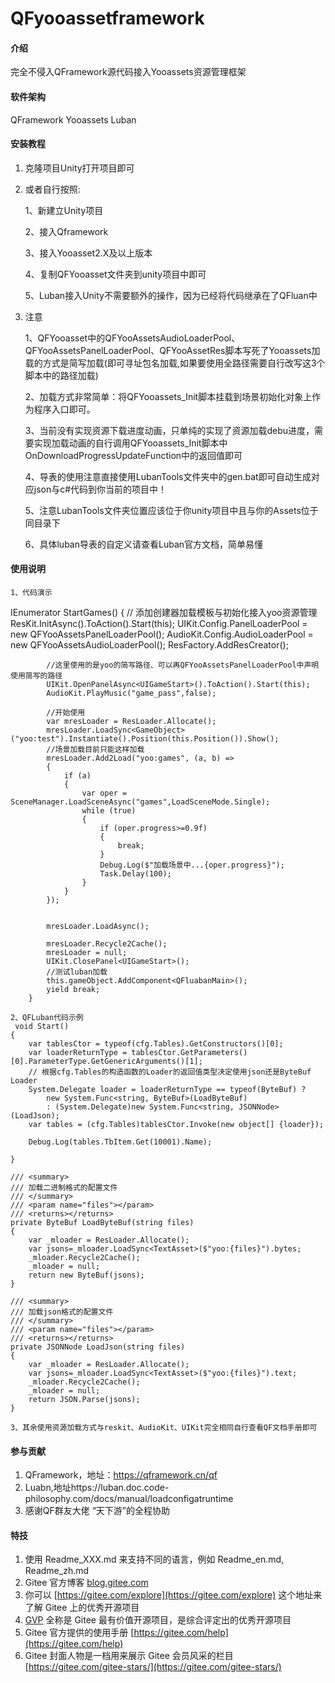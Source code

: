 # QFyooassetframework

#### 介绍
完全不侵入QFramework源代码接入Yooassets资源管理框架

#### 软件架构
QFramework
Yooassets
Luban

#### 安装教程

1.  克隆项目Unity打开项目即可

2.  或者自行按照:

    1、新建立Unity项目

    2、接入Qframework

    3、接入Yooasset2.X及以上版本

    4、复制QFYooasset文件夹到unity项目中即可

    5、Luban接入Unity不需要额外的操作，因为已经将代码继承在了QFluan中

3.  注意

    1、QFYooasset中的QFYooAssetsAudioLoaderPool、QFYooAssetsPanelLoaderPool、QFYooAssetRes脚本写死了Yooassets加载的方式是简写加载(即可寻址包名加载,如果要使用全路径需要自行改写这3个脚本中的路径加载)

    2、加载方式非常简单：将QFYooassets_Init脚本挂载到场景初始化对象上作为程序入口即可。

    3、当前没有实现资源下载进度动画，只单纯的实现了资源加载debu进度，需要实现加载动画的自行调用QFYooassets_Init脚本中 OnDownloadProgressUpdateFunction中的返回值即可

    4、导表的使用注意直接使用LubanTools文件夹中的gen.bat即可自动生成对应json与c#代码到你当前的项目中！

    5、注意LubanTools文件夹位置应该位于你unity项目中且与你的Assets位于同目录下

    6、具体luban导表的自定义请查看Luban官方文档，简单易懂

#### 使用说明
    1、代码演示
IEnumerator StartGames()
        {
            // 添加创建器加载模板与初始化接入yoo资源管理
            ResKit.InitAsync().ToAction().Start(this);
            UIKit.Config.PanelLoaderPool = new QFYooAssetsPanelLoaderPool();
            AudioKit.Config.AudioLoaderPool = new QFYooAssetsAudioLoaderPool();
            ResFactory.AddResCreator<QFYooAssetResCreator>();
            
            //这里使用的是yoo的简写路径、可以再QFYooAssetsPanelLoaderPool中声明使用简写的路径
            UIKit.OpenPanelAsync<UIGameStart>().ToAction().Start(this);
            AudioKit.PlayMusic("game_pass",false);
            
            //开始使用
            var mresLoader = ResLoader.Allocate();
            mresLoader.LoadSync<GameObject>("yoo:test").Instantiate().Position(this.Position()).Show();
            //场景加载目前只能这样加载
            mresLoader.Add2Load("yoo:games", (a, b) =>
            {
                if (a)
                {
                    var oper = SceneManager.LoadSceneAsync("games",LoadSceneMode.Single);
                    while (true)
                    {
                        if (oper.progress>=0.9f)
                        {
                            break;
                        }
                        Debug.Log($"加载场景中...{oper.progress}");
                        Task.Delay(100);
                    }
                }
            });
                     
            
            mresLoader.LoadAsync();
            
            mresLoader.Recycle2Cache();
            mresLoader = null;
            UIKit.ClosePanel<UIGameStart>();
            //测试luban加载
            this.gameObject.AddComponent<QFluabanMain>();
            yield break;
        }
        
    2、QFLuban代码示例
     void Start()
    {
        var tablesCtor = typeof(cfg.Tables).GetConstructors()[0];
        var loaderReturnType = tablesCtor.GetParameters()[0].ParameterType.GetGenericArguments()[1];
        // 根据cfg.Tables的构造函数的Loader的返回值类型决定使用json还是ByteBuf Loader
        System.Delegate loader = loaderReturnType == typeof(ByteBuf) ?
            new System.Func<string, ByteBuf>(LoadByteBuf)
            : (System.Delegate)new System.Func<string, JSONNode>(LoadJson);
        var tables = (cfg.Tables)tablesCtor.Invoke(new object[] {loader});
        
        Debug.Log(tables.TbItem.Get(10001).Name);

    }

    /// <summary>
    /// 加载二进制格式的配置文件
    /// </summary>
    /// <param name="files"></param>
    /// <returns></returns>
    private ByteBuf LoadByteBuf(string files)
    {
        var _mloader = ResLoader.Allocate();
        var jsons=_mloader.LoadSync<TextAsset>($"yoo:{files}").bytes;
        _mloader.Recycle2Cache();
        _mloader = null;
        return new ByteBuf(jsons);
    }

    /// <summary>
    /// 加载json格式的配置文件
    /// </summary>
    /// <param name="files"></param>
    /// <returns></returns>
    private JSONNode LoadJson(string files)
    {
        var _mloader = ResLoader.Allocate();
        var jsons=_mloader.LoadSync<TextAsset>($"yoo:{files}").text;
        _mloader.Recycle2Cache();
        _mloader = null;
        return JSON.Parse(jsons);
    }

    3、其余使用资源加载方式与reskit、AudioKit、UIKit完全相同自行查看QF文档手册即可

#### 参与贡献

1.  QFramework，地址：https://qframework.cn/qf
2.  Luabn,地址https://luban.doc.code-philosophy.com/docs/manual/loadconfigatruntime
2.  感谢QF群友大佬 “天下游”的全程协助



#### 特技

1.  使用 Readme\_XXX.md 来支持不同的语言，例如 Readme\_en.md, Readme\_zh.md
2.  Gitee 官方博客 [blog.gitee.com](https://blog.gitee.com)
3.  你可以 [https://gitee.com/explore](https://gitee.com/explore) 这个地址来了解 Gitee 上的优秀开源项目
4.  [GVP](https://gitee.com/gvp) 全称是 Gitee 最有价值开源项目，是综合评定出的优秀开源项目
5.  Gitee 官方提供的使用手册 [https://gitee.com/help](https://gitee.com/help)
6.  Gitee 封面人物是一档用来展示 Gitee 会员风采的栏目 [https://gitee.com/gitee-stars/](https://gitee.com/gitee-stars/)
